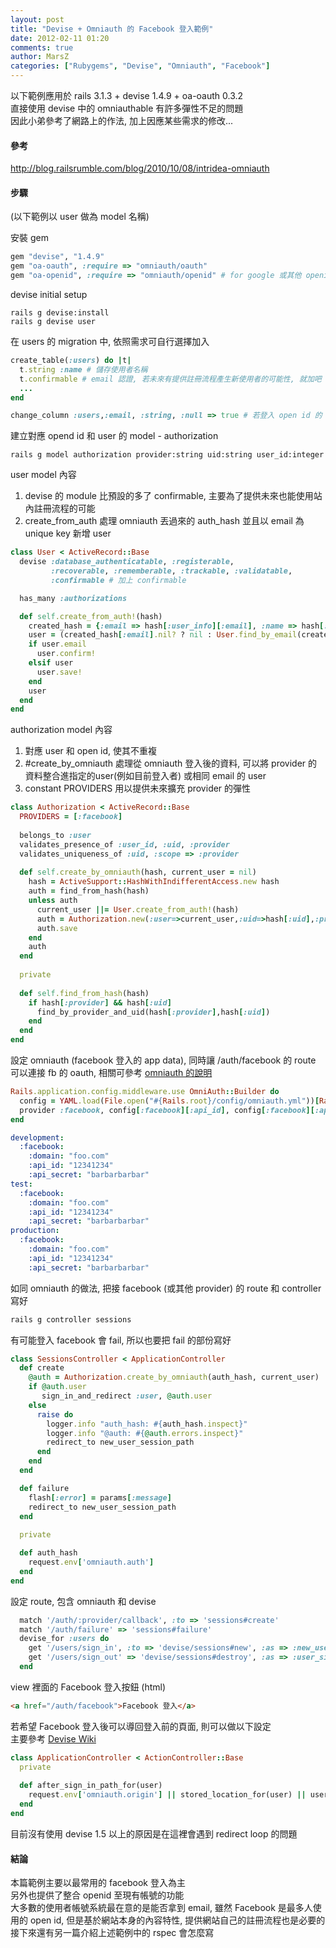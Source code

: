 ```yaml
---
layout: post
title: "Devise + Omniauth 的 Facebook 登入範例"
date: 2012-02-11 01:20
comments: true
author: MarsZ
categories: ["Rubygems", "Devise", "Omniauth", "Facebook"]
---
```

以下範例應用於 rails 3.1.3 + devise 1.4.9 + oa-oauth 0.3.2  
直接使用 devise 中的 omniauthable 有許多彈性不足的問題  
因此小弟參考了網路上的作法, 加上因應某些需求的修改...

<!-- more -->

#### 參考

<a href="http://blog.railsrumble.com/blog/2010/10/08/intridea-omniauth" target="_blank">http://blog.railsrumble.com/blog/2010/10/08/intridea-omniauth</a>  

#### 步驟

(以下範例以 user 做為 model 名稱)  

安裝 gem  

```ruby
gem "devise", "1.4.9"
gem "oa-oauth", :require => "omniauth/oauth"
gem "oa-openid", :require => "omniauth/openid" # for google 或其他 openid auth
```

devise initial setup

```
rails g devise:install
rails g devise user
```

在 users 的 migration 中, 依照需求可自行選擇加入

```ruby
create_table(:users) do |t|
  t.string :name # 儲存使用者名稱
  t.confirmable # email 認證, 若未來有提供註冊流程產生新使用者的可能性, 就加吧
  ...
end

change_column :users,:email, :string, :null => true # 若登入 open id 的 provider 不提供 email, 則必須做此設定, 讓 email 可以為 null
```

建立對應 opend id 和 user 的 model - authorization  

```
rails g model authorization provider:string uid:string user_id:integer
```

user model 內容  
1. devise 的 module 比預設的多了 confirmable, 主要為了提供未來也能使用站內註冊流程的可能  
2. create_from_auth 處理 omniauth 丟過來的 auth_hash 並且以 email 為 unique key 新增 user

```ruby app/models/user.rb
class User < ActiveRecord::Base
  devise :database_authenticatable, :registerable,
         :recoverable, :rememberable, :trackable, :validatable,
         :confirmable # 加上 confirmable

  has_many :authorizations

  def self.create_from_auth!(hash)
    created_hash = {:email => hash[:user_info][:email], :name => hash[:user_info][:name] }
    user = (created_hash[:email].nil? ? nil : User.find_by_email(created_hash[:email])) || User.new(created_hash)
    if user.email
      user.confirm!
    elsif user
      user.save!
    end
    user
  end
end
```

authorization model 內容  
1. 對應 user 和 open id, 使其不重複  
2. #create_by_omniauth 處理從 omniauth 登入後的資料, 可以將 provider 的資料整合進指定的user(例如目前登入者) 或相同 email 的 user  
3. constant PROVIDERS 用以提供未來擴充 provider 的彈性  

```ruby
class Authorization < ActiveRecord::Base
  PROVIDERS = [:facebook]
  
  belongs_to :user
  validates_presence_of :user_id, :uid, :provider
  validates_uniqueness_of :uid, :scope => :provider
  
  def self.create_by_omniauth(hash, current_user = nil)
    hash = ActiveSupport::HashWithIndifferentAccess.new hash
    auth = find_from_hash(hash)
    unless auth
      current_user ||= User.create_from_auth!(hash)
      auth = Authorization.new(:user=>current_user,:uid=>hash[:uid],:provider=>hash[:provider])
      auth.save
    end
    auth
  end
  
  private
  
  def self.find_from_hash(hash)
    if hash[:provider] && hash[:uid]
      find_by_provider_and_uid(hash[:provider],hash[:uid])
    end
  end
end
```

設定 omniauth (facebook 登入的 app data), 同時讓 /auth/facebook 的 route 可以連接 fb 的 oauth, 相關可參考 <a href="https://github.com/intridea/omniauth" target="_blank">omniauth 的說明</a>  

```ruby config/initializers/omniauth.rb
Rails.application.config.middleware.use OmniAuth::Builder do
  config = YAML.load(File.open("#{Rails.root}/config/omniauth.yml"))[Rails.env]
  provider :facebook, config[:facebook][:api_id], config[:facebook][:api_secret]
end
```

```yml config/omniauth.yml
development:
  :facebook:
    :domain: "foo.com"
    :api_id: "12341234"
    :api_secret: "barbarbarbar"
test:
  :facebook:
    :domain: "foo.com"
    :api_id: "12341234"
    :api_secret: "barbarbarbar"
production:
  :facebook:
    :domain: "foo.com"
    :api_id: "12341234"
    :api_secret: "barbarbarbar"
```

如同 omniauth 的做法, 把接 facebook (或其他 provider) 的 route 和 controller 寫好  

```ruby 
rails g controller sessions
```

有可能登入 facebook 會 fail, 所以也要把 fail 的部份寫好

```ruby app/controllers/sessions_controller.rb
class SessionsController < ApplicationController
  def create
    @auth = Authorization.create_by_omniauth(auth_hash, current_user)
    if @auth.user
       sign_in_and_redirect :user, @auth.user
    else
      raise do
        logger.info "auth_hash: #{auth_hash.inspect}"
        logger.info "@auth: #{@auth.errors.inspect}"
        redirect_to new_user_session_path
      end
    end  
  end

  def failure
    flash[:error] = params[:message]
    redirect_to new_user_session_path
  end
  
  private 

  def auth_hash
    request.env['omniauth.auth']
  end
end
```

設定 route, 包含 omniauth 和 devise  

```ruby config/routes.rb
  match '/auth/:provider/callback', :to => 'sessions#create'
  match '/auth/failure' => 'sessions#failure'
  devise_for :users do
    get '/users/sign_in', :to => 'devise/sessions#new', :as => :new_user_session
    get '/users/sign_out' => 'devise/sessions#destroy', :as => :user_sign_out
  end
```

view 裡面的 Facebook 登入按鈕 (html)

```html
<a href="/auth/facebook">Facebook 登入</a>
```

若希望 Facebook 登入後可以導回登入前的頁面, 則可以做以下設定  
主要參考 <a href="https://github.com/plataformatec/devise/wiki/How-To:-Redirect-to-a-specific-page-on-successful-sign-in" target="_blank">Devise Wiki</a>  

```ruby app/controllers/application_controller.rb
class ApplicationController < ActionController::Base
  private
  
  def after_sign_in_path_for(user)
    request.env['omniauth.origin'] || stored_location_for(user) || users_path(user)
  end
end
```

目前沒有使用 devise 1.5 以上的原因是在這裡會遇到 redirect loop 的問題  

#### 結論

本篇範例主要以最常用的 facebook 登入為主  
另外也提供了整合 openid 至現有帳號的功能  
大多數的使用者帳號系統最在意的是能否拿到 email, 雖然 Facebook 是最多人使用的 open id, 但是基於網站本身的內容特性, 提供網站自己的註冊流程也是必要的  
接下來還有另一篇介紹上述範例中的 rspec 會怎麼寫  


